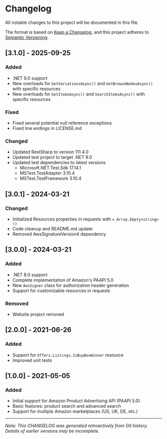 # Changelog

All notable changes to this project will be documented in this file.

The format is based on [Keep a Changelog](https://keepachangelog.com/en/1.0.0/),
and this project adheres to [Semantic Versioning](https://semver.org/spec/v2.0.0.html).

## [3.1.0] - 2025-09-25

### Added

- .NET 9.0 support
- New overloads for `GetVariationsAsync()` and `GetBrowseNodesAsync()` with specific resources
- New overloads for `GetItemsAsync()` and `SearchItemsAsync()` with specific resources

### Fixed

- Fixed several potential null reference exceptions
- Fixed line endings in LICENSE.md

### Changed

- Updated RestSharp to version 111.4.0
- Updated test project to target .NET 9.0
- Updated test dependencies to latest versions
  - Microsoft.NET.Test.Sdk 17.14.1
  - MSTest.TestAdapter 3.10.4
  - MSTest.TestFramework 3.10.4

## [3.0.1] - 2024-03-21

### Changed

- Initialized Resources properties in requests with `= Array.Empty<string>()`
- Code cleanup and README.md update
- Removed AwsSignatureVersion4 dependency

## [3.0.0] - 2024-03-21

### Added

- .NET 8.0 support
- Complete implementation of Amazon's PAAPI 5.0
- New `AwsSigner` class for authorization header generation
- Support for customizable resources in requests

### Removed

- Website project removed

## [2.0.0] - 2021-06-26

### Added

- Support for `Offers.Listings.IsBuyBoxWinner` resource
- Improved unit tests

## [1.0.0] - 2021-05-05

### Added

- Initial support for Amazon Product Advertising API (PAAPI 5.0)
- Basic features: product search and advanced search
- Support for multiple Amazon marketplaces (US, UK, DE, etc.)

---

_Note: This CHANGELOG was generated retroactively from Git history. Details of earlier versions may be incomplete._
